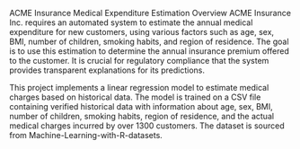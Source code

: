 ACME Insurance Medical Expenditure Estimation
Overview
ACME Insurance Inc. requires an automated system to estimate the annual medical expenditure for new customers, using various factors such as age, sex, BMI, number of children, smoking habits, and region of residence. The goal is to use this estimation to determine the annual insurance premium offered to the customer. It is crucial for regulatory compliance that the system provides transparent explanations for its predictions.

This project implements a linear regression model to estimate medical charges based on historical data. The model is trained on a CSV file containing verified historical data with information about age, sex, BMI, number of children, smoking habits, region of residence, and the actual medical charges incurred by over 1300 customers. The dataset is sourced from Machine-Learning-with-R-datasets.
